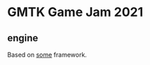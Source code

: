 # GMTK Game Jam 2021


## engine
Based on [some](http://github.com/renehorstmann/some) framework.


